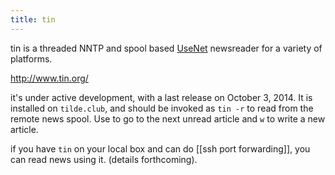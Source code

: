 ```yaml
---
title: tin
---
```


tin is a threaded NNTP and spool based [UseNet](usenet-news.html) newsreader for a variety of platforms.

http://www.tin.org/

it's under active development, with a last release on October 3, 2014. It is installed on ``tilde.club``, and should be invoked as `tin -r` to read from the remote news spool. Use <tab> to go to the next unread article and `w` to write a new article.

if you have `tin` on your local box and can do [[ssh port forwarding]], you can read news using it. (details forthcoming).
